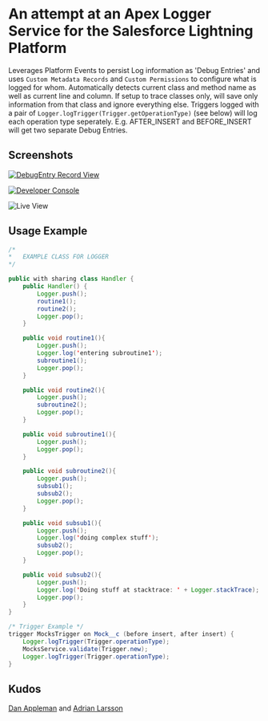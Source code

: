 # An attempt at an Apex Logger Service for the Salesforce Lightning Platform

Leverages Platform Events to persist Log information  as 'Debug Entries' and uses `Custom Metadata Records` and `Custom Permissions` to configure what is logged for whom. Automatically detects current class and method name as well as current line and column.
If setup to trace classes only, will save only information from that class and ignore everything else.
Triggers logged with a pair of `Logger.logTrigger(Trigger.getOperationType)` (see below) will log each operation type seperately. E.g. AFTER_INSERT and BEFORE_INSERT will get two separate Debug Entries.

## Screenshots

[![DebugEntry Record View](https://i.imgur.com/00yymeb.png)](https://i.imgur.com/00yymeb.png)

[![Developer Console](https://i.imgur.com/PRtY1R6.png)](https://i.imgur.com/PRtY1R6.png)

![Live View](https://user-images.githubusercontent.com/16804218/74485806-e66d6000-4ebb-11ea-84d8-2dc86ec26f90.png)

## Usage Example

```java
/*
*   EXAMPLE CLASS FOR LOGGER
*/

public with sharing class Handler {
    public Handler() {
        Logger.push();
        routine1();
        routine2();
        Logger.pop();
    }

    public void routine1(){
        Logger.push();
        Logger.log('entering subroutine1');
        subroutine1();
        Logger.pop();
    }

    public void routine2(){
        Logger.push();
        subroutine2();
        Logger.pop();
    }

    public void subroutine1(){
        Logger.push();
        Logger.pop();
    }

    public void subroutine2(){
        Logger.push();
        subsub1();
        subsub2();
        Logger.pop();
    }

    public void subsub1(){
        Logger.push();
        Logger.log('doing complex stuff');
        subsub2();
        Logger.pop();
    }

    public void subsub2(){
        Logger.push();
        Logger.log('Doing stuff at stacktrace: ' + Logger.stackTrace);
        Logger.pop();
    }
}

/* Trigger Example */
trigger MocksTrigger on Mock__c (before insert, after insert) {
	Logger.logTrigger(Trigger.operationType);
    MocksService.validate(Trigger.new);
    Logger.logTrigger(Trigger.operationType);
}
```

## Kudos

[Dan Appleman](https://twitter.com/danappleman) and [Adrian Larsson](https://twitter.com/ApexLarson)
